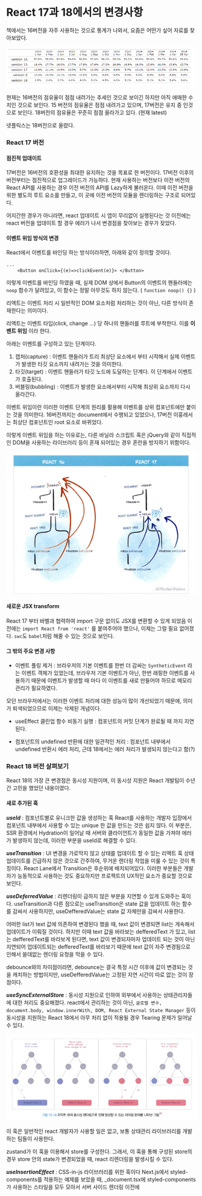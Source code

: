 # React 17과 18에서의 변경사항

책에서는 16버전을 자주 사용하는 것으로 통계가 나와서, 요즘은 어떤가 싶어 자료를 찾아보았다.

![alt text](image.png)

현재는 16버전의 점유율이 점점 내려가는 추세인 것으로 보이긴 하지만 아직 애매한 수치인 것으로 보인다.
15 버전의 점유율은 점점 내려가고 있으며, 17버전은 유지 중 인것으로 보인다.
18버전의 점유율은 꾸준히 점점 올라가고 있다. (현재 latest)

넷플릭스는 18버전으로 올렸다.

### React 17 버전

#### 점진적 업데이트

17버전은 16버전의 호환성을 최대한 유지하는 것을 목표로 한 버전이다.
17버전 이후의 버전부터는 점진적으로 업그레이드가 가능하다.
현재 사용하는 버전보다 이전 버전의 React API를 사용하는 경우 이전 버전의 API를 Lazy하게 불러온다.
이때 이전 버전을 위한 별도의 루트 요소를 만들고, 이 곳에 이전 버전의 모듈을 렌더링하는 구조로 되어있다.

어지간한 경우가 아니라면, react 업데이트 시 앱이 무리없이 실행된다는 것
이전에는 react 버전을 업데이트 할 경우 에러가 나서 변경점을 찾아보는 경우가 잦았다.

#### 이벤트 위임 방식의 변경

React에서 이벤트를 바인딩 하는 방식이라하면, 아래와 같이 정의할 것이다.

```JSX
...
    <Button onClick={(e)=>clickEvent(e)}> </Button>
```

이렇게 이벤트를 바인딩 하였을 때, 실제 DOM 상에서 Button의 이벤트의 핸들러에는 `noop` 함수가 달려있고, 이 함수는 정말 아무것도 하지 않는다. ( `function noop() {}` )

리액트는 이벤트 처리 시 일반적인 DOM 요소처럼 처리하는 것이 아닌, 다른 방식이 존재한다는 의미이다.

리액트는 이벤트 타입(click, change ...) 당 하나의 핸들러를 루트에 부착한다. 이를 **이벤트 위임** 이라 한다.

아래는 이벤트를 구성하고 있는 단계이다.

1. 캡처(capture) : 이벤트 핸들러가 트리 최상단 요소에서 부터 시작해서 실제 이벤트가 발생한 타깃 요소까지 내려가는 것을 의미한다.
2. 타깃(target) : 이벤트 핸들러가 타깃 노드에 도달하는 단계다. 이 단계에서 이벤트가 호출된다.
3. 버블링(bubbling) : 이벤트가 발생한 요소에서부터 시작해 최상위 요소까지 다시 올라간다.

이벤트 위임이란 이러한 이벤트 단계의 원리를 활용해 이벤트를 상위 컴포넌트에만 붙이는 것을 의미한다.
16버전까지는 document에서 수행되고 있었으나, 17버전 이훙레서는 최상단 컴포넌트인 root 요소로 바뀌었다.

이렇게 이벤트 위임을 하는 이유로는, 다른 바닐라 스크립트 혹은 jQuery와 같이 직접적인 DOM을 사용하는 라이브러리 등이 혼재 되어있는 경우 혼란을 방지하기 위함이다.

![alt text](image-1.png)

#### 새로운 JSX transform

React 17 부터 바벨과 협력하여 import 구문 없이도 JSX를 변환할 수 있게 되었음
이전에는 `import React from 'react'` 를 붙여주어야 했으나, 이제는 그럴 필요 없어졌다.
`swc`도 `babel`처럼 해줄 수 있는 것으로 보인다.

#### 그 밖의 주요 변경 사항

- 이벤트 풀링 제거 : 브라우저의 기본 이벤트를 한번 더 감싸는 `SyntheticEvent` 라는 이벤트 객체가 있었는데, 브라우저 기본 이벤트가 아닌, 한번 래핑한 이벤트를 사용하기 때문에 이벤트가 발생할 때 마다 이 이벤트를 새로 만들어야 하므로 메모리 관리가 필요하였다.

모던 브라우저에서는 이러한 이벤트 처리에 대한 성능이 많이 개선되었기 때문에, 의미가 퇴색되었으므로 이제는 삭제된 개념이다.

- useEffect 클린업 함수 비동기 실행 : 컴포넌트의 커밋 단계가 완료될 때 까지 지연된다.

- 컴포넌트의 undefined 반환에 대한 일관적인 처리 : 컴포넌트 내부에서 undefined 반환시 에러 처리, 근데 18에서는 에러 처리가 발생되지 않는다고 함(?)

### React 18 버전 살펴보기

React 18의 가장 큰 변경점은 동시성 지원이며, 이 동시성 지원은 React 개발팀이 수년간 고민을 했었던 내용이였다.

#### 새로 추가된 훅

**_useId_** : 컴포넌트별로 유니크한 값을 생성하는 훅
React를 사용하는 개발자 입장에서 컴포넌트 내부에서 사용할 수 있는 unique 한 값을 만드는 것은 쉽지 않다.
이 부분은, SSR 환경에서 Hydration이 일어날 때 서버와 클라이언트가 동일한 값을 가져야 에러가 발생하지 않는데, 이러한 부분을 useId로 해결할 수 있다.

**_useTransition_** : UI 변경을 가로막지 않고 상태를 업데이트 할 수 있는 리액트 훅
상태 업데이트를 긴급하지 않은 것으로 간주하여, 무거운 렌더링 작업을 미룰 수 있는 것이 특징이다.
React Lane에서 Transition은 후순위에 배치되어있다.
이러한 부분들은 개발자가 능동적으로 사용하는 것도 중요하지만 프로젝트의 UX적인 요소가 중요할 것으로 보인다.

**_useDeferredValue_** : 리렌더링이 급하지 않은 부분을 지연할 수 있게 도와주는 훅이다.
useTransition과 다른 점으로는 useTransition은 state 값을 업데이트 하는 함수를 감싸서 사용하지만,
useDefferedValue는 state 값 자체만을 감싸서 사용한다.

어떠한 list가 text 값에 의존하여 변경된다 했을 때, text 값이 변경되면 list는 게속해서 업데이트가 이뤄질 것이다.
하지만 이때 text 값을 바라보는 defferedText 가 있고, list는 defferedText를 바라보게 된다면, text 값이 변경되자마자 업데이트 되는 것이 아닌 지연되어 업데이트되는 defferedText를 바라보기 때문에 text 값이 자주 변경됨으로 인해서 쓸데없는 렌더링 요청을 막을 수 있다.

debounce와의 차이점이라면, debounce는 결국 특정 시간 이후에 값이 변경되는 것을 캐치하는 방법이지만, useDefferedValue는 고정된 지연 시간이 따로 없는 것이 장점이다.

**_useSyncExternalStore_** : 동시성 지원으로 인하여 외부에서 사용하는 상태관리자들에 대한 처리도 중요해졌다.
react에서 관리하는 것이 아닌, `글로벌 변수, document.body, window.innerWith, DOM, React External State Manager` 등이 동시성을 지원하는 React 18에서 아무 처리 없이 적용될 경우 Tearing 문제가 일어날 수 있다.

![alt text](image-2.png)

이 훅은 일반적인 react 개발자가 사용할 일은 없고, 보통 상태관리 라이브러리를 개발하는 팀들이 사용한다.

zustand가 이 훅을 이용해서 store를 구성한다.
그래서, 이 훅을 통해 구성된 store의 경우 store 안의 state가 변경되었을 때, react 리렌더링을 발생시킬 수 있다.

**_useInsertionEffect_** : CSS-in-js 라이브러리를 위한 훅이다
Next.js에서 styled-components를 적용하는 예제를 보았을 때, \_document.tsx에 styled-components가 사용하는 스타일을 모두 모아서 서버 사이드 렌더링 이전에 <style> 태그에 삽입하는 과정을 가진다고 하였다.

이때, CSS의 추가 및 수정은 브라우저에서 렌더링하는 작업 대부분을 다시 계산해 작업해야 하며, React 관점으로 본다면 모든 리액트 컴포넌트에 영향을 미칠 수 있는 무거운 작업이다.

React 17까지만 하더라도, 이러한 문제로 인해 서버사이드에서 스타일 코드를 직접 삽입하는 방법을 사용했었다고 한다.

React 18에서는 훅에서 이러한 작업을 할 수 있도록 도와주는 새로운 훅이 나왔는데 그것이 바로 `useInsertionEffect` 이다.

기본적인 훅 구조는 useEffect와 동일하나, 실행 시점이 다르다.
`useInsertionEffect`는 DOM이 실제로 변경되기 전에 **동기적**으로 실행된다.
이 훅 내부에 스타일을 삽입하는 코드를 집어넣음으로써 브라우저가 레이아웃을 계산하기 전에 실행될 수 있게끔 하여 좀 더 자연스러운 스타일 삽입이 가능해진다.

다른 훅과 비교했을 때 실행순서는 다음과 같다.

```javascript
function Index() {
  useEffect(() => {
    console.log("useEffect! "); // 3
  });
  useLayoutEffect(() => {
    console.log(" useLayoutEff ect ! "); // 2
  });
  uselnsertionEffect(() => {
    console.log(" uselnsertionEff eet ! "); // 1
  });
}
```

#### react-dom/client

클라이언트에서 리액트 트리를 만들 때 사용되는 API가 변경되었다.

**_createRoot_** : 기존의 react-dom에 있던 render 메서드를 대체할 새로운 메서드이다.
**_hydrateRoot_** : SSR에서는 hydration을 하기 위한 새로운 메서드이다. (Next.js가 알아서 해줌)

#### react-dom/server

#### 자동 배치(Automatic Batching)

#### 더욱 엄격해진 strict mode

#### suspense 강화

### + 차기 React 업데이트 예고

@TODO에용
